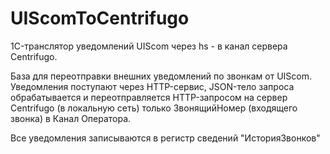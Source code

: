 # UIScomToCentrifugo
1C-транслятор уведомлений UIScom через hs - в канал сервера Centrifugo.

База для переотправки внешних уведомлений по звонкам от UIScom.
Уведомления поступают через HTTP-сервис, JSON-тело запроса обрабатывается
и переотправляется HTTP-запросом на сервер Centrifugo (в локальную сеть)
только ЗвонящийНомер (входящего звонка) в Канал Оператора. 

Все уведомления записываются в регистр сведений "ИсторияЗвонков"
